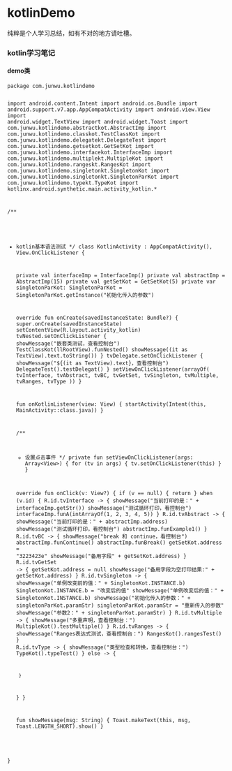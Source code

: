 <div class="span6 preview" style="max-height: 647px; min-height: 647px;"><h1 class="title mousetrap">kotlinDemo</h1><div class="content mousetrap"><p>纯粹是个人学习总结，如有不对的地方请吐槽。</p>
<h3>kotlin学习笔记</h3>
<h4>demo类</h4>
<pre class="hljs undefined"><code>package com.junwu.kotlindemo

import android.content.Intent
import android.os.Bundle
import android.support.v7.app.AppCompatActivity
import android.view.View
import android.widget.TextView
import android.widget.Toast
import com.junwu.kotlindemo.abstractkot.AbstractImp
import com.junwu.kotlindemo.classkot.TestClassKot
import com.junwu.kotlindemo.delegatekt.DelegateTest
import com.junwu.kotlindemo.getsetkot.GetSetKot
import com.junwu.kotlindemo.interfacekot.InterfaceImp
import com.junwu.kotlindemo.multiplekt.MultipleKot
import com.junwu.kotlindemo.rangeskt.RangesKot
import com.junwu.kotlindemo.singletonkt.SingletonKot
import com.junwu.kotlindemo.singletonkt.SingletonParKot
import com.junwu.kotlindemo.typekt.TypeKot
import kotlinx.android.synthetic.main.activity_kotlin.*

/**
 * kotlin基本语法测试
 */
class KotlinActivity : AppCompatActivity(), View.OnClickListener {

    private val interfaceImp = InterfaceImp()
    private val abstractImp = AbstractImp(15)
    private val getSetKot = GetSetKot(5)
    private var singletonParKot: SingletonParKot = SingletonParKot.getInstance("初始化传入的参数")

    override fun onCreate(savedInstanceState: Bundle?) {
    super.onCreate(savedInstanceState)
    setContentView(R.layout.activity_kotlin)
    tvNested.setOnClickListener {
        showMessage("嵌套类测试，查看控制台")
        TestClassKot(llRootView).funNested()
        showMessage((it as TextView).text.toString())
    }
    tvDelegate.setOnClickListener {
        showMessage("${(it as TextView).text}，查看控制台")
        DelegateTest().testDelegat()
    }
    setViewOnClickListener(arrayOf(
        tvInterface, tvAbstract,
        tvBC, tvGetSet, tvSingleton,
        tvMultiple, tvRanges, tvType
    ))
    }

    fun onKotlinListener(view: View) {
    startActivity(Intent(this, MainActivity::class.java))
    }

    /**
     * 设置点击事件
     */
    private fun setViewOnClickListener(args: Array&lt;View&gt;) {
    for (tv in args) {
        tv.setOnClickListener(this)
    }
    }

    override fun onClick(v: View?) {
    if (v == null) {
        return
    }
    when (v.id) {
        R.id.tvInterface -&gt; {
            showMessage("当前打印的是：" + interfaceImp.getStr())
            showMessage("测试循环打印，看控制台")
            interfaceImp.funA(intArrayOf(1, 2, 3, 4, 5))
        }
        R.id.tvAbstract -&gt; {
            showMessage("当前打印的是：" + abstractImp.address)
            showMessage("测试循环打印，看控制台")
            abstractImp.funExample1()
        }
        R.id.tvBC -&gt; {
            showMessage("break 和 continue，看控制台")
            abstractImp.funContinue()
            abstractImp.funBreak()
            getSetKot.address = "3223423e"
            showMessage("备用字段" + getSetKot.address)
        }
        R.id.tvGetSet -&gt; {
            getSetKot.address = null
            showMessage("备用字段为空打印结果:" + getSetKot.address)
        }
        R.id.tvSingleton -&gt; {
            showMessage("单例改变前的值：" + SingletonKot.INSTANCE.b)
            SingletonKot.INSTANCE.b = "改变后的值"
            showMessage("单例改变后的值：" + SingletonKot.INSTANCE.b)
            showMessage("初始化传入的参数：" + singletonParKot.paramStr)
            singletonParKot.paramStr = "重新传入的参数"
            showMessage("参数2：" + singletonParKot.paramStr)
        }
        R.id.tvMultiple -&gt; {
            showMessage("多重声明，查看控制台：")
            MultipleKot().testMultiple()
        }
        R.id.tvRanges -&gt; {
            showMessage("Ranges表达式测试，查看控制台：")
            RangesKot().rangesTest()
        }
        R.id.tvType -&gt; {
            showMessage("类型检查和转换，查看控制台：")
            TypeKot().typeTest()
        }
        else -&gt; {

        }
    }
    }

    fun showMessage(msg: String) {
        Toast.makeText(this, msg, Toast.LENGTH_SHORT).show()
    }

}
</code></pre>
</div></div>
